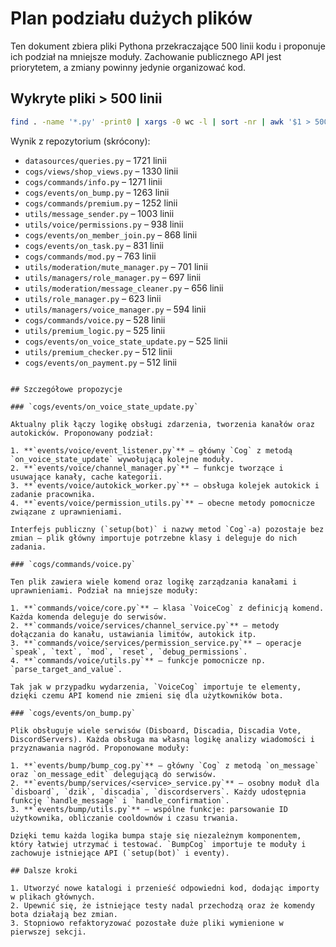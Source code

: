 # Plan podziału dużych plików

Ten dokument zbiera pliki Pythona przekraczające 500 linii kodu i proponuje ich podział na mniejsze moduły. Zachowanie publicznego API jest priorytetem, a zmiany powinny jedynie organizować kod.

## Wykryte pliki > 500 linii

```bash
find . -name '*.py' -print0 | xargs -0 wc -l | sort -nr | awk '$1 > 500 {printf("%s %d\n", $2, $1)}'
```

Wynik z repozytorium (skrócony):

- `datasources/queries.py` – 1721 linii
- `cogs/views/shop_views.py` – 1330 linii
- `cogs/commands/info.py` – 1271 linii
- `cogs/events/on_bump.py` – 1263 linii
- `cogs/commands/premium.py` – 1252 linii
- `utils/message_sender.py` – 1003 linii
- `utils/voice/permissions.py` – 938 linii
- `cogs/events/on_member_join.py` – 868 linii
- `cogs/events/on_task.py` – 831 linii
- `cogs/commands/mod.py` – 763 linii
- `utils/moderation/mute_manager.py` – 701 linii
- `utils/managers/role_manager.py` – 697 linii
- `utils/moderation/message_cleaner.py` – 656 linii
- `utils/role_manager.py` – 623 linii
- `utils/managers/voice_manager.py` – 594 linii
- `cogs/commands/voice.py` – 528 linii
- `utils/premium_logic.py` – 525 linii
- `cogs/events/on_voice_state_update.py` – 525 linii
- `utils/premium_checker.py` – 512 linii
- `cogs/events/on_payment.py` – 512 linii
```

## Szczegółowe propozycje

### `cogs/events/on_voice_state_update.py`

Aktualny plik łączy logikę obsługi zdarzenia, tworzenia kanałów oraz autokicków. Proponowany podział:

1. **`events/voice/event_listener.py`** – główny `Cog` z metodą `on_voice_state_update` wywołującą kolejne moduły.
2. **`events/voice/channel_manager.py`** – funkcje tworzące i usuwające kanały, cache kategorii.
3. **`events/voice/autokick_worker.py`** – obsługa kolejek autokick i zadanie pracownika.
4. **`events/voice/permission_utils.py`** – obecne metody pomocnicze związane z uprawnieniami.

Interfejs publiczny (`setup(bot)` i nazwy metod `Cog`‑a) pozostaje bez zmian – plik główny importuje potrzebne klasy i deleguje do nich zadania.

### `cogs/commands/voice.py`

Ten plik zawiera wiele komend oraz logikę zarządzania kanałami i uprawnieniami. Podział na mniejsze moduły:

1. **`commands/voice/core.py`** – klasa `VoiceCog` z definicją komend. Każda komenda deleguje do serwisów.
2. **`commands/voice/services/channel_service.py`** – metody dołączania do kanału, ustawiania limitów, autokick itp.
3. **`commands/voice/services/permission_service.py`** – operacje `speak`, `text`, `mod`, `reset`, `debug_permissions`.
4. **`commands/voice/utils.py`** – funkcje pomocnicze np. `parse_target_and_value`.

Tak jak w przypadku wydarzenia, `VoiceCog` importuje te elementy, dzięki czemu API komend nie zmieni się dla użytkowników bota.

### `cogs/events/on_bump.py`

Plik obsługuje wiele serwisów (Disboard, Discadia, Discadia Vote, DiscordServers). Każda obsługa ma własną logikę analizy wiadomości i przyznawania nagród. Proponowane moduły:

1. **`events/bump/bump_cog.py`** – główny `Cog` z metodą `on_message` oraz `on_message_edit` delegującą do serwisów.
2. **`events/bump/services/<service>_service.py`** – osobny moduł dla `disboard`, `dzik`, `discadia`, `discordservers`. Każdy udostępnia funkcję `handle_message` i `handle_confirmation`.
3. **`events/bump/utils.py`** – wspólne funkcje: parsowanie ID użytkownika, obliczanie cooldownów i czasu trwania.

Dzięki temu każda logika bumpa staje się niezależnym komponentem, który łatwiej utrzymać i testować. `BumpCog` importuje te moduły i zachowuje istniejące API (`setup(bot)` i eventy).

## Dalsze kroki

1. Utworzyć nowe katalogi i przenieść odpowiedni kod, dodając importy w plikach głównych.
2. Upewnić się, że istniejące testy nadal przechodzą oraz że komendy bota działają bez zmian.
3. Stopniowo refaktoryzować pozostałe duże pliki wymienione w pierwszej sekcji.

